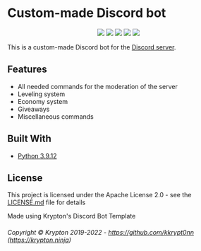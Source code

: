 # Custom-made Discord bot

<p align="center">
  <a href="//discord.gg/K3ejWHg6E9"><img src="https://img.shields.io/discord/1057268363929333800?logo=discord"></a>
  <a href="//github.com/AndrewEdgers/TBD/commits/main"><img src="https://img.shields.io/github/last-commit/AndrewEdgers/TBD"></a>
  <a href="//github.com/AndrewEdgers/TBD/blob/main/LICENSE.md"><img src="https://img.shields.io/github/license/AndrewEdgers/TBD"></a>
  <a href="//github.com/AndrewEdgers/TBD"><img src="https://img.shields.io/github/languages/code-size/AndrewEdgers/TBD"></a>
  <a href="//github.com/AndrewEdgers/TBD/issues"><img src="https://img.shields.io/github/issues-raw/AndrewEdgers/TBD"></a>
</p>

This is a custom-made Discord bot for the [Discord server](https://discord.gg/K3ejWHg6E9).

## Features

-   All needed commands for the moderation of the server
-   Leveling system
-   Economy system
-   Giveaways
-   Miscellaneous commands

## Built With
 
* [Python 3.9.12](https://www.python.org/)

## License

This project is licensed under the Apache License 2.0 - see the [LICENSE.md](LICENSE.md) file for details

Made using Krypton's Discord Bot Template

###### Copyright © Krypton 2019-2022 - https://github.com/kkrypt0nn (https://krypton.ninja)
